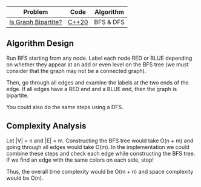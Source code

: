 | Problem                                                                  |         Code          | Algorithm |
| ------------------------------------------------------------------------ | :-------------------: | :-------: |
| [Is Graph Bipartite?](https://leetcode.com/problems/is-graph-bipartite/) | [C++20](solution.cpp) | BFS & DFS |

## Algorithm Design

Run BFS starting from any node. Label each node RED or BLUE depending on whether they appear at an add or even level on the BFS tree (we must consider that the graph may not be a connected graph).

Then, go through all edges and examine the labels at the two ends of the edge. If all edges have a RED end and a BLUE end, then the graph is bipartite.

You could also do the same steps using a DFS.

## Complexity Analysis

Let |V| = n and |E| = m. Constructing the BFS tree would take O(n + m) and going through all edges would take O(m). In the implementation we could combine these steps and check each edge while constructing the BFS tree. If we find an edge with the same colors on each side, stop!

Thus, the overall time complexity would be O(m + n) and space complexity would be O(n).
